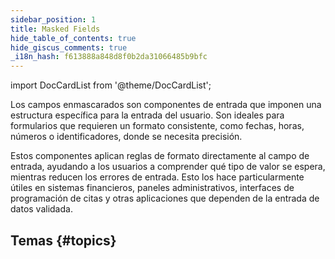 ```yaml
---
sidebar_position: 1
title: Masked Fields
hide_table_of_contents: true
hide_giscus_comments: true
_i18n_hash: f613888a848d8f0b2da31066485b9bfc
---
```

<Head>
  <style>{`
  .container {
    max-width: 65em !important;
  }
  `}</style>
</Head>

<!-- vale off -->
import DocCardList from '@theme/DocCardList';

<!-- vale on -->

Los campos enmascarados son componentes de entrada que imponen una estructura específica para la entrada del usuario. Son ideales para formularios que requieren un formato consistente, como fechas, horas, números o identificadores, donde se necesita precisión.

Estos componentes aplican reglas de formato directamente al campo de entrada, ayudando a los usuarios a comprender qué tipo de valor se espera, mientras reducen los errores de entrada. Esto los hace particularmente útiles en sistemas financieros, paneles administrativos, interfaces de programación de citas y otras aplicaciones que dependen de la entrada de datos validada.

## Temas {#topics}

<DocCardList className="topics-section" />
